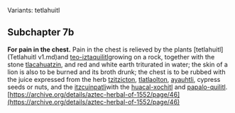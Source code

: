 Variants: tetlahuitl  

## Subchapter 7b  
**For pain in the chest.** Pain in the chest is relieved by the plants [tetlahuitl](Tetlahuitl v1.md)and [teo-iztaquilitl](Teo-iztaquilitl.md)growing on a rock, together with the stone [tlacahuatzin](tlacal-huatzin.md), and red and white earth triturated in water; the skin of a lion is also to be burned and its broth drunk; the chest is to be rubbed with the juice expressed from the herb [tzitzicton](Tzitzicton.md), [tlatlaolton](Tlatlaolton.md), [ayauhtli](Ayauhtli.md), cypress seeds or nuts, and the [itzcuinpatli](Itzquin-patli.md)with the [huacal-xochitl](Huacal-xochitl.md) and [papalo-quilitl](Papalo-quilitl.md).  
[https://archive.org/details/aztec-herbal-of-1552/page/46](https://archive.org/details/aztec-herbal-of-1552/page/46)  

